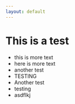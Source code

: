 ```yaml
---
layout: default
---
```


# This is a test

* this is more text
* here is more text
* another test
* TESTING
* Another test
* testing
* asdflkj